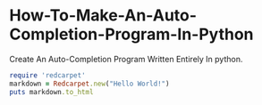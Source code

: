 # How-To-Make-An-Auto-Completion-Program-In-Python
Create An Auto-Completion Program Written Entirely In python.
```ruby
require 'redcarpet'
markdown = Redcarpet.new("Hello World!")
puts markdown.to_html
```
